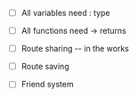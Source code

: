 - [ ] All variables need : type

- [ ] All functions need -> returns

- [ ] Route sharing -- in the works

- [ ] Route saving

- [ ] Friend system
